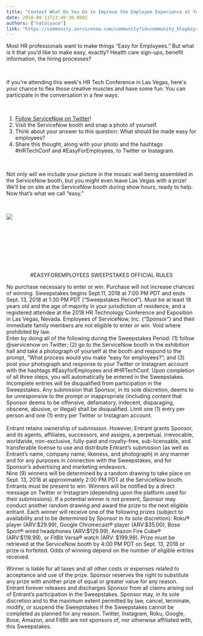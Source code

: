 ```yaml
---
title: "Contest What Do You Do to Improve the Employee Experience at Your Company"
date: 2018-09-11T23:48:30.000Z
authors: ["natalyaco"]
link: "https://community.servicenow.com/community?id=community_blog&sys_id=04c5cf68dbe06380f7fca851ca961940"
---
```

<p>Most HR professionals want to make things “Easy for Employees.” But what is it that you’d like to make easy, exactly? Health care sign-ups, benefit information, the hiring processes?</p>
<p>  </p>
<p>If you&#39;re attending this week&#39;s HR Tech Conference in Las Vegas, here&#39;s your chance to flex those creative muscles and have some fun. You can participate in the conversation in a few ways:</p>
<p> </p>
<ol><li><a href="https://twitter.com/servicenow" rel="nofollow">Follow ServiceNow on Twitter</a>!</li><li>Visit the ServiceNow booth and snap a photo of yourself.</li><li>Think about your answer to this question: What should be made easy for employees?</li><li>Share this thought, along with your photo and the hashtags #HRTechConf and #EasyForEmployees, to Twitter or Instagram.</li></ol>
<p> </p>
<p>Not only will we include your picture in the mosaic wall being assembled in the ServiceNow booth, but you might even leave Las Vegas with a prize! We’ll be on site at the ServiceNow booth during show hours, ready to help. Now that’s what we call “easy.”</p>
<p> </p>
<p><img style="max-width: 100%; max-height: 480px;" src="bbf25720dba86380f7fca851ca961976.iix" /></p>
<p> </p>
<p> </p>
<p> </p>
<p> </p>
<p style="text-align: center;">#EASYFOREMPLOYEES SWEEPSTAKES OFFICIAL RULES</p>
<p>No purchase necessary to enter or win. Purchase will not increase chances of winning. Sweepstakes begins Sept.11, 2018 at 7:00 PM PDT and ends Sept. 13, 2018 at 1:30 PM PDT (“Sweepstakes Period”). Must be at least 18 years old and the age of majority in your jurisdiction of residence, and a registered attendee at the 2018 HR Technology Conference and Exposition in Las Vegas, Nevada. Employees of ServiceNow, Inc. (“Sponsor”) and their immediate family members are not eligible to enter or win. Void where prohibited by law. <br />Enter by doing all of the following during the Sweepstakes Period: (1) follow &#64;servicenow on Twitter; (2) go to the ServiceNow booth in the exhibition hall and take a photograph of yourself at the booth and respond to the prompt, “What process would you make “easy for employees?”; and (3) post your photograph and response to your Twitter or Instagram account with the hashtags #EasyforEmployees and #HRTechConf. Upon completion of all three steps, you will automatically be entered in the Sweepstakes. Incomplete entries will be disqualified from participation in the Sweepstakes. Any submission that Sponsor, in its sole discretion, deems to be unresponsive to the prompt or inappropriate (including content that Sponsor deems to be offensive, defamatory, indecent, disparaging, obscene, abusive, or illegal) shall be disqualified. Limit one (1) entry per person and one (1) entry per Twitter or Instagram account.<br /> <br />Entrant retains ownership of submission. However, Entrant grants Sponsor, and its agents, affiliates, successors, and assigns, a perpetual, irrevocable, worldwide, non-exclusive, fully-paid and royalty-free, sub-licensable, and transferable license to use and distribute Entrant’s submission (as well as Entrant’s name, company name, likeness, and photograph) in any manner and for any purposes in connection with the Sweepstakes, and for Sponsor’s advertising and marketing endeavors.<br />Nine (9) winners will be determined by a random drawing to take place on Sept. 13, 2018 at approximately 2:00 PM PDT at the ServiceNow booth. Entrants must be present to win. Winners will be notified by a direct message on Twitter or Instagram (depending upon the platform used for their submissions). If a potential winner is not present, Sponsor may conduct another random drawing and award the prize to the next eligible entrant. Each winner will receive one of the following prizes (subject to availability and to be determined by Sponsor in its sole discretion): Roku® player (ARV:$29.99), Google Chromecast® player (ARV:$35.00), Bose Sport® wired headphones (ARV:$129.99), Amazon Fire Cube® (ARV:$119.99), or FitBit Versa® watch (ARV: $199.99). Prize must be retrieved at the ServiceNow booth by 4:00 PM PDT on Sept. 13, 2018 or prize is forfeited. Odds of winning depend on the number of eligible entries received.</p>
<p>Winner is liable for all taxes and all other costs or expenses related to acceptance and use of the prize. Sponsor reserves the right to substitute any prize with another prize of equal or greater value for any reason. Entrant forever releases and discharges Sponsor from all claims arising out of Entrant’s participation in the Sweepstakes. Sponsor may, in its sole discretion and to the maximum extent permitted by law, cancel, terminate, modify, or suspend the Sweepstakes if the Sweepstakes cannot be completed as planned for any reason. Twitter, Instagram, Roku, Google, Bose, Amazon, and FitBit are not sponsors of, nor otherwise affiliated with, this Sweepstakes.</p>
<p> </p>